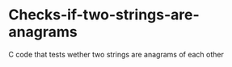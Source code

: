 # Checks-if-two-strings-are-anagrams
C code that tests wether two strings are anagrams of each other
